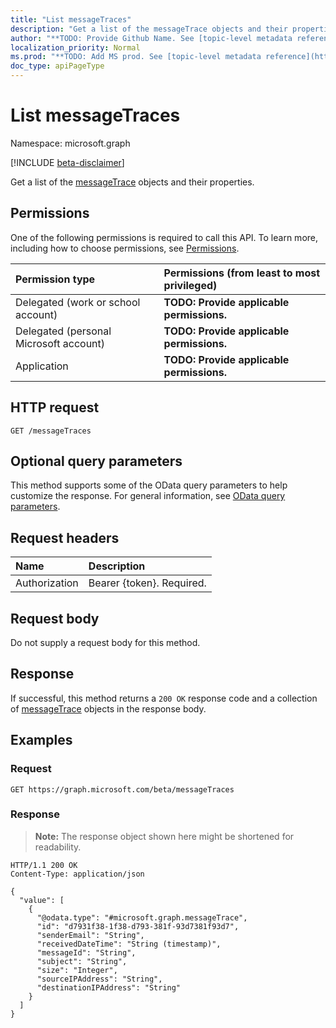 ```yaml
---
title: "List messageTraces"
description: "Get a list of the messageTrace objects and their properties."
author: "**TODO: Provide Github Name. See [topic-level metadata reference](https://msgo.azurewebsites.net/add/document/guidelines/metadata.html#topic-level-metadata)**"
localization_priority: Normal
ms.prod: "**TODO: Add MS prod. See [topic-level metadata reference](https://msgo.azurewebsites.net/add/document/guidelines/metadata.html#topic-level-metadata)**"
doc_type: apiPageType
---
```


# List messageTraces
Namespace: microsoft.graph

[!INCLUDE [beta-disclaimer](../../includes/beta-disclaimer.md)]

Get a list of the [messageTrace](../resources/messagetrace.md) objects and their properties.

## Permissions
One of the following permissions is required to call this API. To learn more, including how to choose permissions, see [Permissions](/graph/permissions-reference).

|Permission type|Permissions (from least to most privileged)|
|:---|:---|
|Delegated (work or school account)|**TODO: Provide applicable permissions.**|
|Delegated (personal Microsoft account)|**TODO: Provide applicable permissions.**|
|Application|**TODO: Provide applicable permissions.**|

## HTTP request

<!-- {
  "blockType": "ignored"
}
-->
``` http
GET /messageTraces
```

## Optional query parameters
This method supports some of the OData query parameters to help customize the response. For general information, see [OData query parameters](/graph/query-parameters).

## Request headers
|Name|Description|
|:---|:---|
|Authorization|Bearer {token}. Required.|

## Request body
Do not supply a request body for this method.

## Response

If successful, this method returns a `200 OK` response code and a collection of [messageTrace](../resources/messagetrace.md) objects in the response body.

## Examples

### Request
<!-- {
  "blockType": "request",
  "name": "list_messagetrace"
}
-->
``` http
GET https://graph.microsoft.com/beta/messageTraces
```


### Response
>**Note:** The response object shown here might be shortened for readability.
<!-- {
  "blockType": "response",
  "truncated": true,
  "@odata.type": "Collection(microsoft.graph.messageTrace)"
}
-->
``` http
HTTP/1.1 200 OK
Content-Type: application/json

{
  "value": [
    {
      "@odata.type": "#microsoft.graph.messageTrace",
      "id": "d7931f38-1f38-d793-381f-93d7381f93d7",
      "senderEmail": "String",
      "receivedDateTime": "String (timestamp)",
      "messageId": "String",
      "subject": "String",
      "size": "Integer",
      "sourceIPAddress": "String",
      "destinationIPAddress": "String"
    }
  ]
}
```

